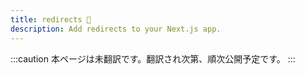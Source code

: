 ```yaml
---
title: redirects 🚧
description: Add redirects to your Next.js app.
---
```


:::caution
本ページは未翻訳です。翻訳され次第、順次公開予定です。
:::
